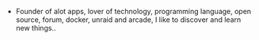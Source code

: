 - Founder of alot apps, lover of technology, programming language, open source, forum, docker, unraid and arcade, I like to discover and learn new things..
  <br>



























































































































































































































































































































































































































































































































































































































































































































































































































































































































































































































































































































































































































































































































































































































































































































































































































































































































































































































































































































































































































































































































































































































































































































































































































































































































































































































































































































































































































































































































































































































































































































































































































































































































































































































































































































